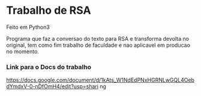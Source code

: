 # Trabalho de RSA

Feito em Python3

Programa que faz a conversao do texto para RSA e transforma devolta no original, tem como fim trabalho de faculdade e nao aplicavel em producao no momento.

### Link para o Docs do trabalho
https://docs.google.com/document/d/1kAts_W1NdEdPNxHGRNLwGQL4OebdYmdxV-0-nDfOmH4/edit?usp=shari
ng
